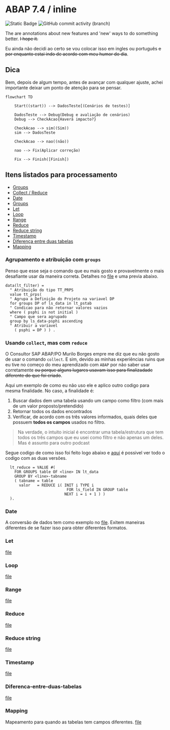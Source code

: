 # ABAP 7.4 / inline #
![Static Badge](https://img.shields.io/badge/development-abap-blue)
![GitHub commit activity (branch)](https://img.shields.io/github/commit-activity/t/edmilson-nascimento/abap-7.4)

The are annotations about new features and 'new' ways to do something better. ~~I hope it.~~

Eu ainda não decidi ao certo se vou colocar isso em ingles ou português ~~e por enquanto estai indo de acordo com meu humor do dia~~.

## Dica
Bem, depois de algum tempo, antes de avançar com qualquer ajuste, achei importante deixar um ponto de atenção para se pensar.

```mermaid
flowchart TD
    
    Start((start)) --> DadosTeste[(Cenários de testes)]
    
    DadosTeste --> Debug(Debug e avaliação de cenários)
    Debug --> CheckAcao{Haverá impacto?} 

    CheckAcao --> sim((Sim))
    sim --> DadosTeste
    
    CheckAcao --> nao((não))
    
    nao --> Fix(Aplicar correção)

    Fix --> Finish([Finish])
```

## Itens listados para processamento ##

- [Groups](#usando-collect-mas-com-reduce)
- [Collect / Reduce](#usando-collect-mas-com-reduce)
- [Date](#date)
- [Groups](#Groups)
- [Let](#Let)
- [Loop](#Loop)
- [Range](#Range)
- [Reduce](#Reduce)
- [Reduce string](#reduce-string)
- [Timestamp](#Timestamp)
- [Diferença entre duas tabelas](#Diferenca-entre-duas-tabelas)
- [Mapping](#Mapping)


### Agrupamento e atribuição com `groups`
Penso que esse seja o comando que eu mais gosto e provavelmente o mais desafiante usar da maneira correta. Detalhes no [file](/files/01-groups.abap) e uma previa abaixo.

```abap
data(lt_filter) =
  " Atribuição do tipo TT_PRPS
  value tt_prps(
  " Agrupa a Definição do Projeto na variavel DP
  for groups DP of ls_data in lt_pstab
  " Condicao para não retornar valores vazios
  where ( psphi is not initial )
  " Campo que sera agrupado 
  group by ls_data-psphi ascending
  " Atribuir a variavel
    ( psphi = DP ) ) .
```

### Usando `collect`, mas com `reduce` 
O Consultor SAP ABAP/PO Murilo Borges empre me diz que eu não gosto de usar o comando `collect`. E sim, devido as minhas experiências ruins que eu tive no começo do meu aprendizado com `ABAP` por não saber usar corretamente ~~ou porque alguns lugares usavam isso para finalizadade diferente do que foi criado~~.

Aqui um exemplo de como eu não uso ele e aplico outro codigo para mesma finalidade. No caso, a finalidade é:
1. Buscar dados dem uma tabela usando um campo como filtro (com mais de um valor proposto/pretendido)
2. Retornar todos os dados encontrados
3. Verificar, de acordo com os três valores informados, quais deles que possuem **todos os campos** usados no filtro.

> Na verdade, o intuito inicial é encontrar uma tabela/estrutura que tem todos os três campos que eu usei como filtro e não apenas um deles. Mas é assunto para outro podcast

Segue codigo de como isso foi feito logo abaixo e [aqui](/files/02-collect.abap) é possivel ver todo o codigo com as duas versões.

```abap
  lt_reduce = VALUE #(
    FOR GROUPS table OF <line> IN lt_data
    GROUP BY <line>-tabname
    ( tabname = table
      valor   = REDUCE i( INIT i TYPE i
                           FOR ls_field IN GROUP table
                          NEXT i = i + 1 ) )
  ).
```

### Date
A conversão de dados tem como exemplo no [file](/files/03-date.abap). Exitem maneiras diferentes de se fazer isso para obter diferentes formatos.

### Let
 [file](/files/04-let.abap)

### Loop
 [file](/files/05-loop.abap)

### Range
 [file](/files/06-range.abap)

### Reduce
 [file](/files/07-reduce.abap)

### Reduce string
 [file](/files/08-reduce_string.abap)

### Timestamp
 [file](/files/09-timestamp.abap)

### Diferenca-entre-duas-tabelas
 [file](/files/10-diff-sorted.abap)

### Mapping
Mapeamento para quando as tabelas tem campos diferentes. [file](/files/11-mapping.abap)
